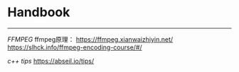 # Handbook
-----------------------------------------------
*FFMPEG*
ffmpeg原理： https://ffmpeg.xianwaizhiyin.net/
https://slhck.info/ffmpeg-encoding-course/#/

*c++ tips*
https://abseil.io/tips/

